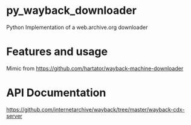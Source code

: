 # py_wayback_downloader
Python Implementation of a web.archive.org downloader

# Features and usage

Mimic from https://github.com/hartator/wayback-machine-downloader

# API Documentation

https://github.com/internetarchive/wayback/tree/master/wayback-cdx-server

